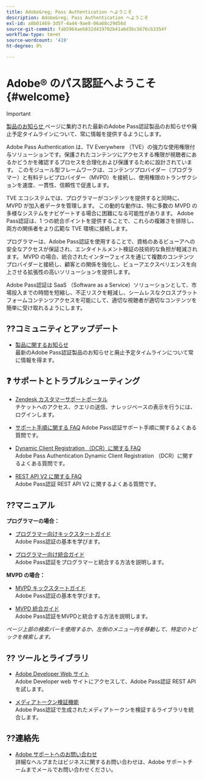 ```yaml
---
title: Adobe&reg; Pass Authentication へようこそ
description: Adobe&reg; Pass Authentication へようこそ
exl-id: a8b01469-3d5f-4a44-9ae8-06a68c29d56d
source-git-commit: fab5964aeb832d419702b41a6d3bc5676cb3354f
workflow-type: tm+mt
source-wordcount: '419'
ht-degree: 0%

---
```


# Adobe® のパス認証へようこそ {#welcome}

>[!IMPORTANT]
>
> [ 製品のお知らせ ](/help/authentication/product-announcements.md) ページに集約された最新のAdobe Pass認証製品のお知らせや廃止予定タイムラインについて、常に情報を提供するようにします。

Adobe Pass Authentication は、TV Everywhere （TVE）の強力な使用権限付与ソリューションです。保護されたコンテンツにアクセスする権限が視聴者にあるかどうかを確認するプロセスを合理化および保護するために設計されています。 このモジュール型フレームワークは、コンテンツプロバイダー（プログラマー）と有料テレビプロバイダー（MVPD）を接続し、使用権限のトランザクションを速度、一貫性、信頼性で促進します。

TVE エコシステムでは、プログラマーがコンテンツを提供すると同時に、MVPD が加入者データを管理します。 この動的な動作は、特に多数の MVPD の多様なシステムをナビゲートする場合に困難になる可能性があります。 Adobe Pass認証は、1 つの統合ポイントを提供することで、これらの複雑さを排除し、両方の関係者をより広範な TVE 環境に接続します。

プログラマーは、Adobe Pass認証を使用することで、資格のあるビューアへの安全なアクセスが保証され、エンタイトルメント検証の技術的な負担が軽減されます。 MVPD の場合、統合されたインターフェイスを通じて複数のコンテンツプロバイダーと接続し、顧客との関係を強化し、ビューアエクスペリエンスを向上させる拡張性の高いソリューションを提供します。

Adobe Pass認証は SaaS （Software as a Service）ソリューションとして、市場投入までの時間を短縮し、不正リスクを軽減し、シームレスなクロスプラットフォームコンテンツアクセスを可能にして、適切な視聴者が適切なコンテンツを簡単に受け取れるようにします。

## ??コミュニティとアップデート

* [ 製品に関するお知らせ ](/help/authentication/product-announcements.md)\
  最新のAdobe Pass認証製品のお知らせと廃止予定タイムラインについて常に情報を得ます。

## ❓ サポートとトラブルシューティング

* [Zendesk カスタマーサポートポータル ](https://tve.zendesk.com/home)\
  チケットへのアクセス、クエリの送信、ナレッジベースの表示を行うには、ログインします。

* [ サポート手順に関する FAQ](/help/authentication/kickstart/support-procedures-faqs.md)
Adobe Pass認証サポート手順に関するよくある質問です。

* [Dynamic Client Registration （DCR）に関する FAQ](/help/authentication/integration-guide-programmers/rest-apis/rest-api-dcr/dynamic-client-registration-faqs.md)\
  Adobe Pass Authentication Dynamic Client Registration （DCR）に関するよくある質問です。

* [REST API V2 に関する FAQ](/help/authentication/integration-guide-programmers/rest-apis/rest-api-v2/rest-api-v2-faqs.md)\
  Adobe Pass認証 REST API V2 に関するよくある質問です。

## ??マニュアル

**プログラマーの場合：**

* [ プログラマー向けキックスタートガイド ](/help/authentication/kickstart/programmer-kickstart-guide.md)\
  Adobe Pass認証の基本を学びます。

* [ プログラマー向け統合ガイド ](/help/authentication/integration-guide-programmers/programmer-integration-guide-overview.md)\
  Adobe Pass認証をプログラマーと統合する方法を説明します。

**MVPD の場合：**

* [MVPD キックスタートガイド ](/help/authentication/kickstart/mvpd-kickstart-guide.md)\
  Adobe Pass認証の基本を学びます。

* [MVPD 統合ガイド ](/help/authentication/integration-guide-mvpds/mvpd-integration-guide-overview.md)\
  Adobe Pass認証をMVPDと統合する方法を説明します。

*ページ上部の検索バーを使用するか、左側のメニュー内を移動して、特定のトピックを検索します。*

## ??️ ツールとライブラリ

* [Adobe Developer Web サイト ](https://developer.adobe.com/adobe-pass/)\
  Adobe Developer web サイトにアクセスして、Adobe Pass認証 REST API を試します。

* [ メディアトークン検証機能 ](https://tve.zendesk.com/hc/en-us/articles/204963159-Media-Token-Verifier-library)\
  Adobe Pass認証で生成されたメディアトークンを検証するライブラリを統合します。

## ??連絡先

* [Adobe サポートへのお問い合わせ ](mailto:tve-support@adobe.com)\
  詳細なヘルプまたはビジネスに関するお問い合わせは、Adobe サポートチームまでメールでお問い合わせください。
